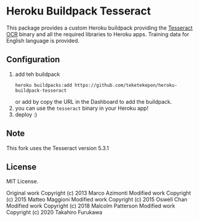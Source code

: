 # Heroku Buildpack Tesseract

This package provides a custom Heroku buildpack providing the [Tesseract OCR](https://github.com/tesseract-ocr/tesseract) binary and all the required libraries to Heroku apps. Training data for English language is provided.

## Configuration


1. add teh buildpack
    ```
    heroku buildpacks:add https://github.com/teketekepon/heroku-buildpack-tesseract
    ```
    or add by copy the URL in the Dashboard to add the buildpack.
2. you can use the `tesseract` binary in your Heroku app!
3. deploy :)

## Note
This fork uses the Tesseract version 5.3.1

## License
MIT License.

Original work Copyright (c) 2013 Marco Azimonti
Modified work Copyright (c) 2015 Matteo Maggioni
Modified work Copyright (c) 2015 Oswell Chan
Modified work Copyright (c) 2018 Malcolm Patterson
Modified work Copyright (c) 2020 Takahiro Furukawa
